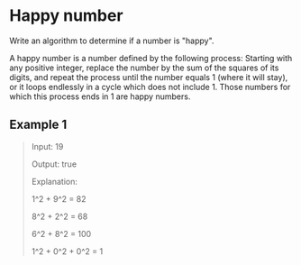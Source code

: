 # Happy number

Write an algorithm to determine if a number is "happy".

A happy number is a number defined by the following process: Starting with any positive integer, replace the number by the sum of the squares of its digits, and repeat the process until the number equals 1 (where it will stay), or it loops endlessly in a cycle which does not include 1. Those numbers for which this process ends in 1 are happy numbers.

## Example 1

> Input: 19
> 
> Output: true
>
> Explanation: 
>
> 1^2 + 9^2 = 82
>
> 8^2 + 2^2 = 68
>
> 6^2 + 8^2 = 100
>
> 1^2 + 0^2 + 0^2 = 1